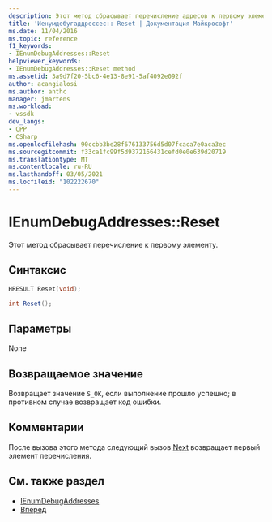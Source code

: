 ```yaml
---
description: Этот метод сбрасывает перечисление адресов к первому элементу.
title: 'Иенумдебугаддрессес:: Reset | Документация Майкрософт'
ms.date: 11/04/2016
ms.topic: reference
f1_keywords:
- IEnumDebugAddresses::Reset
helpviewer_keywords:
- IEnumDebugAddresses::Reset method
ms.assetid: 3a9d7f20-5bc6-4e13-8e91-5af4092e092f
author: acangialosi
ms.author: anthc
manager: jmartens
ms.workload:
- vssdk
dev_langs:
- CPP
- CSharp
ms.openlocfilehash: 90ccbb3be28f676133756d5d07fcaca7e0aca3ec
ms.sourcegitcommit: f33ca1fc99f5d9372166431cefd0e0e639d20719
ms.translationtype: MT
ms.contentlocale: ru-RU
ms.lasthandoff: 03/05/2021
ms.locfileid: "102222670"
---
```

# <a name="ienumdebugaddressesreset"></a>IEnumDebugAddresses::Reset
Этот метод сбрасывает перечисление к первому элементу.

## <a name="syntax"></a>Синтаксис

```cpp
HRESULT Reset(void);
```

```csharp
int Reset();
```

## <a name="parameters"></a>Параметры
 None

## <a name="return-value"></a>Возвращаемое значение
 Возвращает значение `S_OK`, если выполнение прошло успешно; в противном случае возвращает код ошибки.

## <a name="remarks"></a>Комментарии
 После вызова этого метода следующий вызов [Next](../../../extensibility/debugger/reference/ienumdebugaddresses-next.md) возвращает первый элемент перечисления.

## <a name="see-also"></a>См. также раздел
- [IEnumDebugAddresses](../../../extensibility/debugger/reference/ienumdebugaddresses.md)
- [Вперед](../../../extensibility/debugger/reference/ienumdebugaddresses-next.md)
